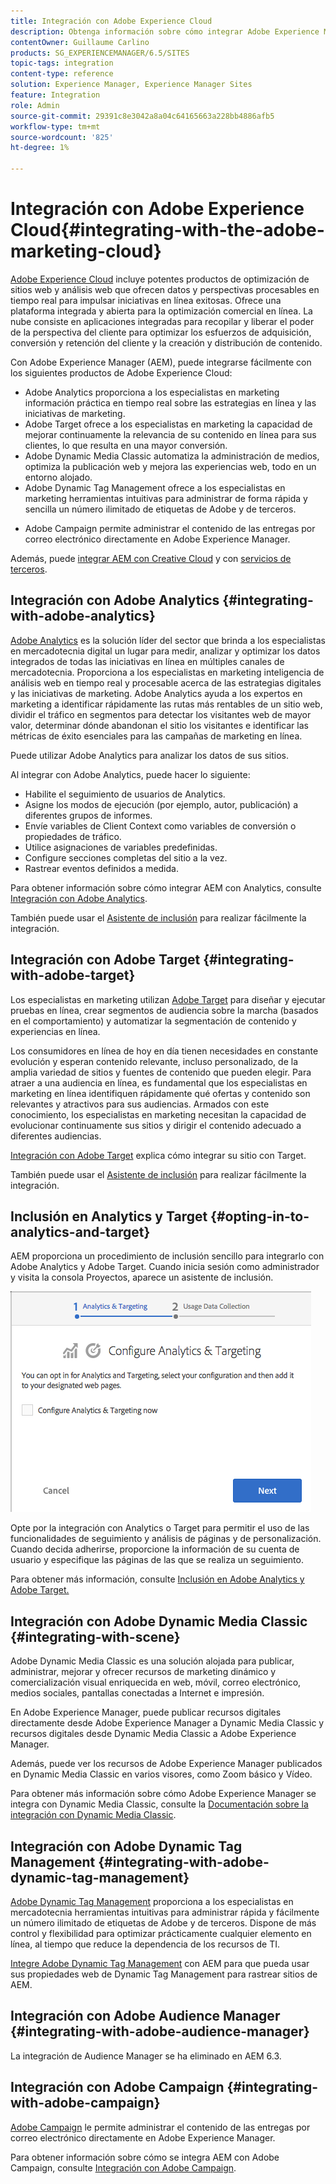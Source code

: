 ```yaml
---
title: Integración con Adobe Experience Cloud
description: Obtenga información sobre cómo integrar Adobe Experience Manager con Adobe Experience Cloud.
contentOwner: Guillaume Carlino
products: SG_EXPERIENCEMANAGER/6.5/SITES
topic-tags: integration
content-type: reference
solution: Experience Manager, Experience Manager Sites
feature: Integration
role: Admin
source-git-commit: 29391c8e3042a8a04c64165663a228bb4886afb5
workflow-type: tm+mt
source-wordcount: '825'
ht-degree: 1%

---
```


# Integración con Adobe Experience Cloud{#integrating-with-the-adobe-marketing-cloud}

[Adobe Experience Cloud](https://business.adobe.com/products/marketing-cloud/main.html) incluye potentes productos de optimización de sitios web y análisis web que ofrecen datos y perspectivas procesables en tiempo real para impulsar iniciativas en línea exitosas. Ofrece una plataforma integrada y abierta para la optimización comercial en línea. La nube consiste en aplicaciones integradas para recopilar y liberar el poder de la perspectiva del cliente para optimizar los esfuerzos de adquisición, conversión y retención del cliente y la creación y distribución de contenido.

Con Adobe Experience Manager (AEM), puede integrarse fácilmente con los siguientes productos de Adobe Experience Cloud:

* Adobe Analytics proporciona a los especialistas en marketing información práctica en tiempo real sobre las estrategias en línea y las iniciativas de marketing.
* Adobe Target ofrece a los especialistas en marketing la capacidad de mejorar continuamente la relevancia de su contenido en línea para sus clientes, lo que resulta en una mayor conversión.
* Adobe Dynamic Media Classic automatiza la administración de medios, optimiza la publicación web y mejora las experiencias web, todo en un entorno alojado.
* Adobe Dynamic Tag Management ofrece a los especialistas en marketing herramientas intuitivas para administrar de forma rápida y sencilla un número ilimitado de etiquetas de Adobe y de terceros.
<!-- Search&Promote is end of life as of September 1, 2022 * Adobe Search&Promote gives marketers the ability to control and optimize the search results on their sites. -->
* Adobe Campaign permite administrar el contenido de las entregas por correo electrónico directamente en Adobe Experience Manager.

Además, puede [integrar AEM con Creative Cloud](/help/assets/aem-cc-integration-best-practices.md) y con [servicios de terceros](/help/sites-administering/third-party-services.md).

## Integración con Adobe Analytics {#integrating-with-adobe-analytics}

[Adobe Analytics](https://business.adobe.com/products/analytics/adobe-analytics.html) es la solución líder del sector que brinda a los especialistas en mercadotecnia digital un lugar para medir, analizar y optimizar los datos integrados de todas las iniciativas en línea en múltiples canales de mercadotecnia. Proporciona a los especialistas en marketing inteligencia de análisis web en tiempo real y procesable acerca de las estrategias digitales y las iniciativas de marketing. Adobe Analytics ayuda a los expertos en marketing a identificar rápidamente las rutas más rentables de un sitio web, dividir el tráfico en segmentos para detectar los visitantes web de mayor valor, determinar dónde abandonan el sitio los visitantes e identificar las métricas de éxito esenciales para las campañas de marketing en línea.

Puede utilizar Adobe Analytics para analizar los datos de sus sitios.

Al integrar con Adobe Analytics, puede hacer lo siguiente:

* Habilite el seguimiento de usuarios de Analytics.
* Asigne los modos de ejecución (por ejemplo, autor, publicación) a diferentes grupos de informes.
* Envíe variables de Client Context como variables de conversión o propiedades de tráfico.
* Utilice asignaciones de variables predefinidas.
* Configure secciones completas del sitio a la vez.
* Rastrear eventos definidos a medida.

Para obtener información sobre cómo integrar AEM con Analytics, consulte [Integración con Adobe Analytics](/help/sites-administering/adobeanalytics.md).

También puede usar el [Asistente de inclusión](/help/sites-administering/opt-in.md) para realizar fácilmente la integración.

## Integración con Adobe Target {#integrating-with-adobe-target}

Los especialistas en marketing utilizan [Adobe Target](https://business.adobe.com/products/target/adobe-target.html?lang=es) para diseñar y ejecutar pruebas en línea, crear segmentos de audiencia sobre la marcha (basados en el comportamiento) y automatizar la segmentación de contenido y experiencias en línea.

Los consumidores en línea de hoy en día tienen necesidades en constante evolución y esperan contenido relevante, incluso personalizado, de la amplia variedad de sitios y fuentes de contenido que pueden elegir. Para atraer a una audiencia en línea, es fundamental que los especialistas en marketing en línea identifiquen rápidamente qué ofertas y contenido son relevantes y atractivos para sus audiencias. Armados con este conocimiento, los especialistas en marketing necesitan la capacidad de evolucionar continuamente sus sitios y dirigir el contenido adecuado a diferentes audiencias.

[Integración con Adobe Target](/help/sites-administering/target.md) explica cómo integrar su sitio con Target.

También puede usar el [Asistente de inclusión](/help/sites-administering/opt-in.md) para realizar fácilmente la integración.

## Inclusión en Analytics y Target {#opting-in-to-analytics-and-target}

AEM proporciona un procedimiento de inclusión sencillo para integrarlo con Adobe Analytics y Adobe Target. Cuando inicia sesión como administrador y visita la consola Proyectos, aparece un asistente de inclusión.

![chlimage_1-107](assets/chlimage_1-107a.png)

Opte por la integración con Analytics o Target para permitir el uso de las funcionalidades de seguimiento y análisis de páginas y de personalización. Cuando decida adherirse, proporcione la información de su cuenta de usuario y especifique las páginas de las que se realiza un seguimiento.

Para obtener más información, consulte [Inclusión en Adobe Analytics y Adobe Target.](/help/sites-administering/opt-in.md)

## Integración con Adobe Dynamic Media Classic {#integrating-with-scene}

Adobe Dynamic Media Classic es una solución alojada para publicar, administrar, mejorar y ofrecer recursos de marketing dinámico y comercialización visual enriquecida en web, móvil, correo electrónico, medios sociales, pantallas conectadas a Internet e impresión.

En Adobe Experience Manager, puede publicar recursos digitales directamente desde Adobe Experience Manager a Dynamic Media Classic y recursos digitales desde Dynamic Media Classic a Adobe Experience Manager.

Además, puede ver los recursos de Adobe Experience Manager publicados en Dynamic Media Classic en varios visores, como Zoom básico y Vídeo.

Para obtener más información sobre cómo Adobe Experience Manager se integra con Dynamic Media Classic, consulte la [Documentación sobre la integración con Dynamic Media Classic](/help/sites-administering/scene7.md).

## Integración con Adobe Dynamic Tag Management {#integrating-with-adobe-dynamic-tag-management}

[Adobe Dynamic Tag Management](https://business.adobe.com/products/experience-platform/adobe-experience-platform.html) proporciona a los especialistas en mercadotecnia herramientas intuitivas para administrar rápida y fácilmente un número ilimitado de etiquetas de Adobe y de terceros. Dispone de más control y flexibilidad para optimizar prácticamente cualquier elemento en línea, al tiempo que reduce la dependencia de los recursos de TI.

[Integre Adobe Dynamic Tag Management](/help/sites-administering/dtm.md) con AEM para que pueda usar sus propiedades web de Dynamic Tag Management para rastrear sitios de AEM.

## Integración con Adobe Audience Manager {#integrating-with-adobe-audience-manager}

La integración de Audience Manager se ha eliminado en AEM 6.3.

<!-- Search&Promote is end of life as of September 1, 2022 ## Integrating with Search&Promote {#integrating-with-search-promote} -->

<!-- Search&Promote is end of life as of September 1, 2022 Adobe Search&Promote enables marketers to optimizehow visitors browse, find, compare, and select relevant products and content on web and mobile sites. Businesses can easily promote priority items based on business objectives and visitor intent, and automate merchandising and promotions activity via KPI-based triggers or metrics. -->

<!-- Search&Promote is end of life as of September 1, 2022 Adobe Search&Promote is a reliable and scalable hosted site search application, capable of scaling to millions of pages or products, for heavily visited online businesses ranging from retail to news sites. It offers unprecedented levels of marketer control and metrics-based relevance. -->

<!-- Search&Promote is end of life as of September 1, 2022 For information about integrating AEM and Search&Promote, see [Integrating with Adobe Search&Promote](/help/sites-administering/search-and-promote.md). -->

## Integración con Adobe Campaign {#integrating-with-adobe-campaign}

[Adobe Campaign](https://business.adobe.com/products/campaign/adobe-campaign.html) le permite administrar el contenido de las entregas por correo electrónico directamente en Adobe Experience Manager.

Para obtener información sobre cómo se integra AEM con Adobe Campaign, consulte [Integración con Adobe Campaign](/help/sites-administering/campaignstandard.md).